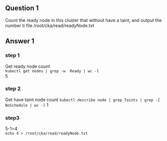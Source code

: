 ## Question 1
Count the ready node in this cluster that without have a taint, and output the number ti file /root/cka/read/readyNode.txt

## Answer 1
### step 1
Get ready node count  
`kubectl get nodes | grep -w  Ready | wc -l`  
5
### step 2
Get have taint node count
`kubectl describe node | grep Taints | grep -I NoSchedule | wc -l`
1
### step3
5-1=4  
`echo 4 > /root/cka/read/readyNode.txt`